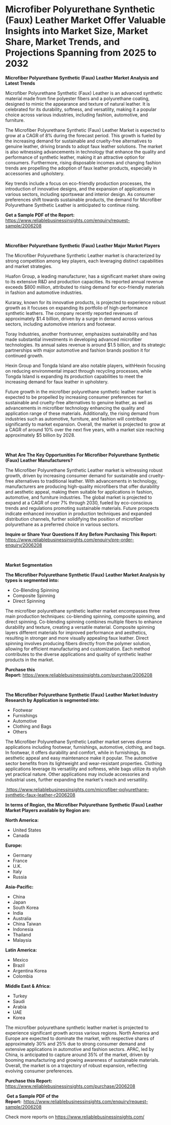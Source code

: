 <p><h1>Microfiber Polyurethane Synthetic (Faux) Leather Market Offer Valuable Insights into Market Size, Market Share, Market Trends, and Projections Spanning from 2025 to 2032</h1></p><p><strong>Microfiber Polyurethane Synthetic (Faux) Leather Market Analysis and Latest Trends</strong></p>
<p><p>Microfiber Polyurethane Synthetic (Faux) Leather is an advanced synthetic material made from fine polyester fibers and a polyurethane coating, designed to mimic the appearance and texture of natural leather. It is celebrated for its durability, softness, and versatility, making it a popular choice across various industries, including fashion, automotive, and furniture.</p><p>The Microfiber Polyurethane Synthetic (Faux) Leather Market is expected to grow at a CAGR of 8% during the forecast period. This growth is fueled by the increasing demand for sustainable and cruelty-free alternatives to genuine leather, driving brands to adopt faux leather solutions. The market is also witnessing advancements in technology that enhance the quality and performance of synthetic leather, making it an attractive option for consumers. Furthermore, rising disposable incomes and changing fashion trends are propelling the adoption of faux leather products, especially in accessories and upholstery. </p><p>Key trends include a focus on eco-friendly production processes, the introduction of innovative designs, and the expansion of applications in various sectors, including sportswear and interior design. As consumer preferences shift towards sustainable products, the demand for Microfiber Polyurethane Synthetic Leather is anticipated to continue rising.</p></p>
<p><strong>Get a Sample PDF of the Report:&nbsp;</strong> <a href="https://www.reliablebusinessinsights.com/enquiry/request-sample/2006208?utm_campaign=2737&utm_medium=2&utm_source=Github&utm_content=ia&utm_term=03042025&utm_id=microfiber-polyurethane-synthetic-faux-leather">https://www.reliablebusinessinsights.com/enquiry/request-sample/2006208</a></p>
<p>&nbsp;</p>
<p><strong>Microfiber Polyurethane Synthetic (Faux) Leather Major Market Players</strong></p>
<p><p>The Microfiber Polyurethane Synthetic Leather market is characterized by strong competition among key players, each leveraging distinct capabilities and market strategies. </p><p>Huafon Group, a leading manufacturer, has a significant market share owing to its extensive R&D and production capacities. Its reported annual revenue exceeds $800 million, attributed to rising demand for eco-friendly materials in fashion and automotive industries.</p><p>Kuraray, known for its innovative products, is projected to experience robust growth as it focuses on expanding its portfolio of high-performance synthetic leathers. The company recently reported revenues of approximately $1.4 billion, driven by a surge in demand across various sectors, including automotive interiors and footwear.</p><p>Toray Industries, another frontrunner, emphasizes sustainability and has made substantial investments in developing advanced microfiber technologies. Its annual sales revenue is around $1.5 billion, and its strategic partnerships with major automotive and fashion brands position it for continued growth.</p><p>Hexin Group and Tongda Island are also notable players, withHexin focusing on reducing environmental impact through recycling processes, while Tongda Island is expanding its production capabilities to meet the increasing demand for faux leather in upholstery.</p><p>Future growth in the microfiber polyurethane synthetic leather market is expected to be propelled by increasing consumer preferences for sustainable and cruelty-free alternatives to genuine leather, as well as advancements in microfiber technology enhancing the quality and application range of these materials. Additionally, the rising demand from industries such as automotive, furniture, and fashion will contribute significantly to market expansion. Overall, the market is projected to grow at a CAGR of around 10% over the next five years, with a market size reaching approximately $5 billion by 2028.</p></p>
<p>&nbsp;</p>
<p><strong>What Are The Key Opportunities For Microfiber Polyurethane Synthetic (Faux) Leather Manufacturers?</strong></p>
<p><p>The Microfiber Polyurethane Synthetic Leather market is witnessing robust growth, driven by increasing consumer demand for sustainable and cruelty-free alternatives to traditional leather. With advancements in technology, manufacturers are producing high-quality microfibers that offer durability and aesthetic appeal, making them suitable for applications in fashion, automotive, and furniture industries. The global market is projected to expand at a CAGR of over 7% through 2030, fueled by eco-conscious trends and regulations promoting sustainable materials. Future prospects indicate enhanced innovation in production techniques and expanded distribution channels, further solidifying the position of microfiber polyurethane as a preferred choice in various sectors.</p></p>
<p><strong>Inquire or Share Your Questions If Any Before Purchasing This Report:</strong> <a href="https://www.reliablebusinessinsights.com/enquiry/pre-order-enquiry/2006208?utm_campaign=2737&utm_medium=2&utm_source=Github&utm_content=ia&utm_term=03042025&utm_id=microfiber-polyurethane-synthetic-faux-leather">https://www.reliablebusinessinsights.com/enquiry/pre-order-enquiry/2006208</a></p>
<p>&nbsp;</p>
<p><strong>Market Segmentation</strong></p>
<p><strong>The Microfiber Polyurethane Synthetic (Faux) Leather Market Analysis by types is segmented into:</strong></p>
<p><ul><li>Co-Blending Spinning</li><li>Composite Spinning</li><li>Direct Spinning</li></ul></p>
<p><p>The microfiber polyurethane synthetic leather market encompasses three main production techniques: co-blending spinning, composite spinning, and direct spinning. Co-blending spinning combines multiple fibers to enhance durability and texture, creating a versatile material. Composite spinning layers different materials for improved performance and aesthetics, resulting in stronger and more visually appealing faux leather. Direct spinning involves producing fibers directly from the polymer solution, allowing for efficient manufacturing and customization. Each method contributes to the diverse applications and quality of synthetic leather products in the market.</p></p>
<p><strong>Purchase this Report:&nbsp;</strong><a href="https://www.reliablebusinessinsights.com/purchase/2006208?utm_campaign=2737&utm_medium=2&utm_source=Github&utm_content=ia&utm_term=03042025&utm_id=microfiber-polyurethane-synthetic-faux-leather">https://www.reliablebusinessinsights.com/purchase/2006208</a></p>
<p>&nbsp;</p>
<p><strong>The Microfiber Polyurethane Synthetic (Faux) Leather Market Industry Research by Application is segmented into:</strong></p>
<p><ul><li>Footwear</li><li>Furnishings</li><li>Automotive</li><li>Clothing and Bags</li><li>Others</li></ul></p>
<p><p>The Microfiber Polyurethane Synthetic Leather market serves diverse applications including footwear, furnishings, automotive, clothing, and bags. In footwear, it offers durability and comfort, while in furnishings, its aesthetic appeal and easy maintenance make it popular. The automotive sector benefits from its lightweight and wear-resistant properties. Clothing applications leverage its versatility and softness, while bags utilize its stylish yet practical nature. Other applications may include accessories and industrial uses, further expanding the market's reach and versatility.</p></p>
<p><a href="https://www.reliablebusinessinsights.com/microfiber-polyurethane-synthetic-faux-leather-r2006208?utm_campaign=2737&utm_medium=2&utm_source=Github&utm_content=ia&utm_term=03042025&utm_id=microfiber-polyurethane-synthetic-faux-leather">&nbsp;https://www.reliablebusinessinsights.com/microfiber-polyurethane-synthetic-faux-leather-r2006208</a></p>
<p><strong>In terms of Region, the Microfiber Polyurethane Synthetic (Faux) Leather Market Players available by Region are:</strong></p>
<p>
    <p> <strong> North America: </strong>
        <ul>
            <li>United States</li>
            <li>Canada</li>
        </ul>
        </p> 
    <p> <strong> Europe: </strong>
        <ul>
            <li>Germany</li>
            <li>France</li>
            <li>U.K.</li>
            <li>Italy</li>
            <li>Russia</li>
        </ul>
        </p> 
    <p> <strong> Asia-Pacific: </strong>
        <ul>
            <li>China</li>
            <li>Japan</li>
            <li>South Korea</li>
            <li>India</li>
            <li>Australia</li>
            <li>China Taiwan</li>
            <li>Indonesia</li>
            <li>Thailand</li>
            <li>Malaysia</li>
        </ul>
        </p> 
    <p> <strong> Latin America: </strong>
        <ul>
            <li>Mexico</li>
            <li>Brazil</li>
            <li>Argentina Korea</li>
            <li>Colombia</li>
        </ul>
        </p> 
    <p> <strong> Middle East & Africa: </strong>
        <ul>
            <li>Turkey</li>
            <li>Saudi</li>
            <li>Arabia</li>
            <li>UAE</li>
            <li>Korea</li>
        </ul>
    </p>
    </p>
<p><p>The microfiber polyurethane synthetic leather market is projected to experience significant growth across various regions. North America and Europe are expected to dominate the market, with respective shares of approximately 30% and 25% due to strong consumer demand and extensive applications in automotive and fashion sectors. APAC, led by China, is anticipated to capture around 35% of the market, driven by booming manufacturing and growing awareness of sustainable materials. Overall, the market is on a trajectory of robust expansion, reflecting evolving consumer preferences.</p></p>
<p><strong>Purchase this Report: </strong><a href="https://www.reliablebusinessinsights.com/purchase/2006208?utm_campaign=2737&utm_medium=2&utm_source=Github&utm_content=ia&utm_term=03042025&utm_id=microfiber-polyurethane-synthetic-faux-leather">https://www.reliablebusinessinsights.com/purchase/2006208</a></p>
<p>&nbsp;<strong>Get a Sample PDF of the Report:&nbsp;&nbsp;</strong><a href="https://www.reliablebusinessinsights.com/enquiry/request-sample/2006208?utm_campaign=2737&utm_medium=2&utm_source=Github&utm_content=ia&utm_term=03042025&utm_id=microfiber-polyurethane-synthetic-faux-leather">https://www.reliablebusinessinsights.com/enquiry/request-sample/2006208</a></p>
<p><strong></strong></p>
<p>Check more reports on <a href="https://www.reliablebusinessinsights.com/?utm_campaign=2737&utm_medium=2&utm_source=Github&utm_content=ia&utm_term=03042025&utm_id=microfiber-polyurethane-synthetic-faux-leather">https://www.reliablebusinessinsights.com/</a></p>